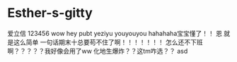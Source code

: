 ﻿# Esther-s-gitty
爱立信
123456
wow
hey
pubt
yeziyu
youyouyou
hahahaha宝宝懂了！！
恩 就是这么简单 一句话期末十总要苟不住了啊！！！！！！！
怎么还不下班啊？？？？？我好像会用了ww
化地生爆炸？？这tm咋选？？
asd
